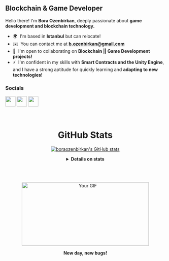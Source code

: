 Blockchain & Game Developer
---------------------------

Hello there! I'm **Bora Ozenbirkan**, deeply passionate about **game development and blockchain technology.**

* 🌍  I'm based in **Istanbul** but can relocate!
* ✉️  You can contact me at **[b.ozenbirkan@gmail.com](mailto:b.ozenbirkan@gmail.com)**
* 🤝  I'm open to collaborating on **Blockchain || Game Development projects!**
* ⚡  I'm confident in my skills with **Smart Contracts and the Unity Engine**, and I have a strong aptitude for quickly learning and **adapting to new technologies!**

### Socials

<p align="left"> <a href="https://www.linkedin.com/in/b-ozenbirkan/" target="_blank" rel="noreferrer"><img src="https://raw.githubusercontent.com/danielcranney/readme-generator/main/public/icons/socials/linkedin.svg" width="32" height="32" /></a> <a href="http://www.medium.com/@b.ozenbirkan" target="_blank" rel="noreferrer"><img src="https://raw.githubusercontent.com/danielcranney/readme-generator/main/public/icons/socials/medium.svg" width="32" height="32" /></a> <a href="https://www.twitter.com/bora_ozenbirkan" target="_blank" rel="noreferrer"><img src="https://raw.githubusercontent.com/danielcranney/readme-generator/main/public/icons/socials/twitter.svg" width="32" height="32" /></a></p>

<br>
<h1 align = "center"> GitHub Stats </h1>
<p  align="center">
	<a href="http://www.github.com/boraozenbirkan"><img src="https://github-readme-stats.vercel.app/api?username=boraozenbirkan&show_icons=true&hide=stars,prs,issues,&count_private=true&title_color=0891b2&text_color=ffffff&icon_color=0891b2&bg_color=1c1917&hide_border=true&show_icons=true" alt="boraozenbirkan's GitHub stats" /></a>
</p>
<div style="text-align: center;">
<details>
        <summary><strong>Details on stats</strong></summary>
        <p  align="center">
<a href="http://www.github.com/boraozenbirkan"><img src="https://github-readme-streak-stats.herokuapp.com/?user=boraozenbirkan&stroke=ffffff&background=1c1917&ring=0891b2&fire=0891b2&currStreakNum=ffffff&currStreakLabel=0891b2&sideNums=ffffff&sideLabels=ffffff&dates=ffffff&hide_border=true" /></a>
        </p>
        <p  align="center">
                <a href="https://github.com/boraozenbirkan" align="left"><img src="https://github-readme-stats.vercel.app/api/top-langs/?username=boraozenbirkan&langs_count=10&title_color=0891b2&text_color=ffffff&icon_color=0891b2&bg_color=1c1917&hide_border=true&locale=en&custom_title=Top%20%Languages" alt="Top Languages" /></a>
        </p>
</details>
</div>
<br>
<br>
<br>
<p  align="center">
	<img src="https://media.tenor.com/f-nICqWLnrQAAAAC/programmer-cycle.gif" alt="Your GIF" width="400" height="200">
</p>
<p  align="center">
	<strong>New day, new bugs!</strong>
</p>
